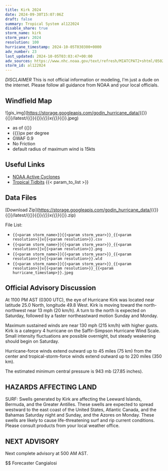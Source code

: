 ```yaml
---
title: Kirk 2024
date: 2024-09-30T15:07:06Z
draft: false
summary: Tropical System al122024
disable_share: true
storm_name: kirk
storm_year: 2024
resolution: 100
hurricane_timestamp: 2024-10-05T030300+0000
adv_number: 23
last_updated: 2024-10-05T03:03:47+00:00
adv_sources: https://www.nhc.noaa.gov/text/refresh/MIATCPAT2+shtml/050232.shtml;https://www.nhc.noaa.gov/refresh/graphics_at2+shtml/023657.shtml?cone
storm_id: al122024
---
```

*DISCLAIMER* This is not official information or modeling, I'm just a dude on the internet.  Please follow all guidance from NOAA and your local officials.

## Windfield Map
![gis_img](https://storage.googleapis.com/godin_hurricane_data/{{<param storm_name>}}{{<param storm_year>}}/latest/{{<param storm_name>}}{{<param storm_year>}}_{{<param resolution>}}x{{<param resolution>}}_{{<param hurricane_timestamp>}}.jpeg)

- as of {{<param last_updated>}}
- {{<param resolution>}}px per degree
- GWAF 0.9
- No Friction
- default radius of maximum wind is 15kts

## Useful Links
- [NOAA Active Cyclones](https://www.nhc.noaa.gov/)
- [Tropical Tidbits](https://www.tropicaltidbits.com/storminfo/)
{{< param_to_list >}}

## Data Files
[Download Zip](https://storage.googleapis.com/godin_hurricane_data/{{<param storm_name>}}{{<param storm_year>}}/latest/{{<param storm_name>}}{{<param storm_year>}}_{{<param resolution>}}x{{<param resolution>}}_{{<param hurricane_timestamp>}}.zip)

File List:
- `{{<param storm_name>}}{{<param storm_year>}}_{{<param resolution>}}x{{<param resolution>}}.csv`
- `{{<param storm_name>}}{{<param storm_year>}}_{{<param resolution>}}x{{<param resolution>}}.png`
- `{{<param storm_name>}}{{<param storm_year>}}_{{<param resolution>}}x{{<param resolution>}}.wld`
- `{{<param storm_name>}}{{<param storm_year>}}_{{<param resolution>}}x{{<param resolution>}}_{{<param hurricane_timestamp>}}.jpeg`


## Official Advisory Discussion
At 1100 PM AST (0300 UTC), the eye of Hurricane Kirk was located
near latitude 25.0 North, longitude 49.8 West. Kirk is moving toward
the north-northwest near 13 mph (20 km/h).  A turn to the north is 
expected on Saturday, followed by a faster northeastward motion 
Sunday and Monday.
 
Maximum sustained winds are near 130 mph (215 km/h) with higher
gusts.  Kirk is a category 4 hurricane on the Saffir-Simpson
Hurricane Wind Scale.  Small intensity fluctuations are possible 
overnight, but steady weakening should begin on Saturday.
 
Hurricane-force winds extend outward up to 45 miles (75 km) from the
center and tropical-storm-force winds extend outward up to 220 miles
(350 km).
 
The estimated minimum central pressure is 943 mb (27.85 inches).
 
 
HAZARDS AFFECTING LAND
----------------------
SURF:  Swells generated by Kirk are affecting the Leeward Islands,
Bermuda, and the Greater Antilles.  These swells are expected to
spread westward to the east coast of the United States, Atlantic
Canada, and the Bahamas Saturday night and Sunday, and the Azores on
Monday. These swells are likely to cause life-threatening surf and
rip current conditions. Please consult products from your local
weather office.
 
 
NEXT ADVISORY
-------------
Next complete advisory at 500 AM AST.
 
$$
Forecaster Cangialosi